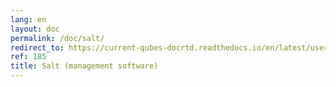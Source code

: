 ```yaml
---
lang: en
layout: doc
permalink: /doc/salt/
redirect_to: https://current-qubes-docrtd.readthedocs.io/en/latest/user/advanced-topics/salt.html
ref: 185
title: Salt (management software)
---
```


